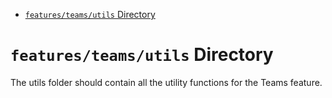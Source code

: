 <!-- START doctoc generated TOC please keep comment here to allow auto update -->
<!-- DON'T EDIT THIS SECTION, INSTEAD RE-RUN doctoc TO UPDATE -->

- [`features/teams/utils` Directory](#featuresteamsutils-directory)

<!-- END doctoc generated TOC please keep comment here to allow auto update -->

# `features/teams/utils` Directory

The utils folder should contain all the utility functions for the Teams feature.
